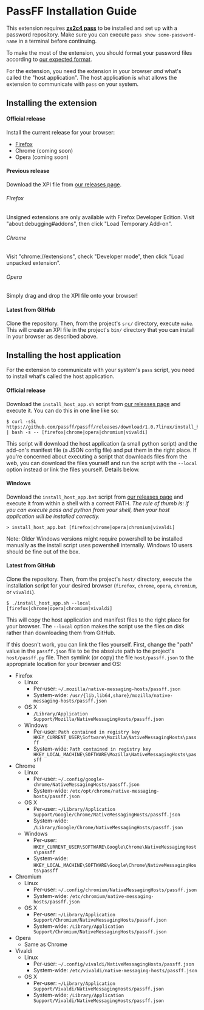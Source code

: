 # PassFF Installation Guide

This extension requires **[zx2c4 pass](http://www.zx2c4.com/projects/password-store/)** to be installed and set up with a password repository. Make sure you can execute `pass show some-password-name` in a terminal before continuing.

To make the most of the extension, you should format your password files according to [our expected format](/README.md#password-configuration).

For the extension, you need the extension in your browser *and* what's called the "host application". The host application is what allows the extension to communicate with `pass` on your system.

## Installing the extension

#### Official release
Install the current release for your browser:
- [Firefox](https://addons.mozilla.org/firefox/addon/passff)
- Chrome (coming soon)
- Opera (coming soon)

#### Previous release
Download the XPI file from [our releases page](https://github.com/passff/passff/releases).
###### Firefox
Unsigned extensions are only available with Firefox Developer Edition. Visit "about:debugging#addons", then click "Load Temporary Add-on".
###### Chrome
Visit "chrome://extensions", check "Developer mode", then click "Load unpacked extension".
###### Opera
Simply drag and drop the XPI file onto your browser!

#### Latest from GitHub
Clone the repository. Then, from the project's `src/` directory, execute `make`. This will create an XPI file in the project's `bin/` directory that you can install in your browser as described above.

## Installing the host application
For the extension to communicate with your system's `pass` script, you need to install what's called the host application.

#### Official release
Download the `install_host_app.sh` script from [our releases page](https://github.com/passff/passff/releases) and execute it. You can do this in one line like so:

```
$ curl -sSL https://github.com/passff/passff/releases/download/1.0.7linux/install_host_app.sh | bash -s -- [firefox|chrome|opera|chromium|vivaldi]
```

This script will download the host application (a small python script) and the add-on's manifest file (a JSON config file) and put them in the right place.
If you're concerned about executing a script that downloads files from the web, you can download the files yourself and run the script with the `--local` option instead or link the files yourself. Details below.

#### Windows
Download the `install_host_app.bat` script from [our releases page](https://github.com/passff/passff/releases) and execute it from within a shell with a correct PATH.
*The rule of thumb is: if you can execute pass and python from your shell, then your host application will be installed correctly.*

```
> install_host_app.bat [firefox|chrome|opera|chromium|vivaldi]
```

Note: Older Windows versions might require powershell to be installed manually as the install script uses powershell internally. Windows 10 users should be fine out of the box.

#### Latest from GitHub
Clone the repository. Then, from the project's `host/` directory, execute the installation script for your desired browser (`firefox`, `chrome`, `opera`, `chromium`, or `vivaldi`).

```
$ ./install_host_app.sh --local [firefox|chrome|opera|chromium|vivaldi]
```

This will copy the host application and manifest files to the right place for your browser. The `--local` option makes the script use the files on disk rather than downloading them from GitHub.

If this doesn't work, you can link the files yourself. First, change the "path" value in the `passff.json` file to be the absolute path to the project's `host/passff.py` file. Then symlink (or copy) the file `host/passff.json` to the appropriate location for your browser and OS:

- Firefox
  - Linux
    - Per-user: `~/.mozilla/native-messaging-hosts/passff.json`
    - System-wide: `/usr/{lib,lib64,share}/mozilla/native-messaging-hosts/passff.json`
  - OS X
    - `/Library/Application Support/Mozilla/NativeMessagingHosts/passff.json`
  - Windows
    - Per-user: `Path contained in registry key HKEY_CURRENT_USER\Software\Mozilla\NativeMessagingHosts\passff`
    - System-wide: `Path contained in registry key HKEY_LOCAL_MACHINE\SOFTWARE\Mozilla\NativeMessagingHosts\passff`
- Chrome
  - Linux
    - Per-user: `~/.config/google-chrome/NativeMessagingHosts/passff.json`
    - System-wide: `/etc/opt/chrome/native-messaging-hosts/passff.json`
  - OS X
    - Per-user: `~/Library/Application Support/Google/Chrome/NativeMessagingHosts/passff.json`
    - System-wide: `/Library/Google/Chrome/NativeMessagingHosts/passff.json`
  - Windows
    - Per-user: `HKEY_CURRENT_USER\SOFTWARE\Google\Chrome\NativeMessagingHosts\passff`
    - System-wide: `HKEY_LOCAL_MACHINE\SOFTWARE\Google\Chrome\NativeMessagingHosts\passff`
- Chromium
  - Linux
    - Per-user: `~/.config/chromium/NativeMessagingHosts/passff.json`
    - System-wide: `/etc/chromium/native-messaging-hosts/passff.json`
  - OS X
    - Per-user: `~/Library/Application Support/Chromium/NativeMessagingHosts/passff.json`
    - System-wide: `/Library/Application Support/Chromium/NativeMessagingHosts/passff.json`
- Opera
  - Same as Chrome
- Vivaldi
  - Linux
    - Per-user: `~/.config/vivaldi/NativeMessagingHosts/passff.json`
    - System-wide: `/etc/vivaldi/native-messaging-hosts/passff.json`
  - OS X
    - Per-user: `~/Library/Application Support/Vivaldi/NativeMessagingHosts/passff.json`
    - System-wide: `/Library/Application Support/Vivaldi/NativeMessagingHosts/passff.json`
